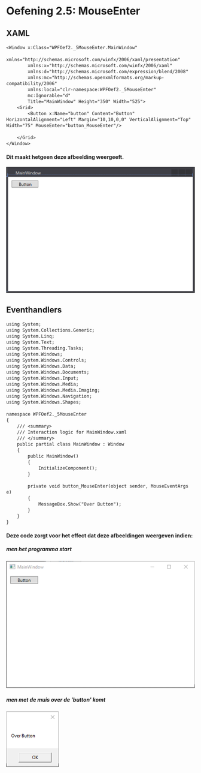# Oefening 2.5: MouseEnter

## XAML

```
<Window x:Class="WPFOef2._5MouseEnter.MainWindow"
        xmlns="http://schemas.microsoft.com/winfx/2006/xaml/presentation"
        xmlns:x="http://schemas.microsoft.com/winfx/2006/xaml"
        xmlns:d="http://schemas.microsoft.com/expression/blend/2008"
        xmlns:mc="http://schemas.openxmlformats.org/markup-compatibility/2006"
        xmlns:local="clr-namespace:WPFOef2._5MouseEnter"
        mc:Ignorable="d"
        Title="MainWindow" Height="350" Width="525">
    <Grid>
        <Button x:Name="button" Content="Button" HorizontalAlignment="Left" Margin="10,10,0,0" VerticalAlignment="Top" Width="75" MouseEnter="button_MouseEnter"/>

    </Grid>
</Window>
```
#### Dit maakt hetgeen deze afbeelding weergeeft.

![afbeelding](https://github.com/MathiasV-immalle/portfolio/blob/master/AfbeeldingenGithub/Oef2.5/2016-11-11%2010_45_37-WPFOef2.5MouseEnter%20-%20Microsoft%20Visual%20Studio.png)

## Eventhandlers

```
using System;
using System.Collections.Generic;
using System.Linq;
using System.Text;
using System.Threading.Tasks;
using System.Windows;
using System.Windows.Controls;
using System.Windows.Data;
using System.Windows.Documents;
using System.Windows.Input;
using System.Windows.Media;
using System.Windows.Media.Imaging;
using System.Windows.Navigation;
using System.Windows.Shapes;

namespace WPFOef2._5MouseEnter
{
    /// <summary>
    /// Interaction logic for MainWindow.xaml
    /// </summary>
    public partial class MainWindow : Window
    {
        public MainWindow()
        {
            InitializeComponent();
        }

        private void button_MouseEnter(object sender, MouseEventArgs e)
        {
            MessageBox.Show("Over Button");
        }
    }
}

```

#### Deze code zorgt voor het effect dat deze afbeeldingen weergeven indien:

##### men het programma start

![button](https://github.com/MathiasV-immalle/portfolio/blob/master/AfbeeldingenGithub/Oef2.5/2016-11-11%2010_45_01-MainWindow.png)

##### men met de muis over de 'button' komt

![over_button](https://github.com/MathiasV-immalle/portfolio/blob/master/AfbeeldingenGithub/Oef2.5/2016-11-11%2010_45_17-.png)

